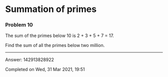 # Summation of primes
### Problem 10

The sum of the primes below 10 is 2 + 3 + 5 + 7 = 17.

Find the sum of all the primes below two million.

---

Answer:  142913828922

Completed on Wed, 31 Mar 2021, 19:51